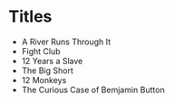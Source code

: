 # Titles

- A River Runs Through It
- Fight Club
- 12 Years a Slave
- The Big Short
- 12 Monkeys
- The Curious Case of Bemjamin Button